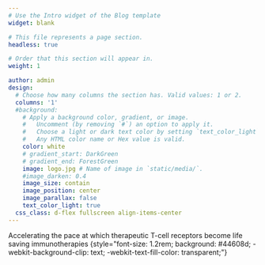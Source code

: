 ```yaml
---
# Use the Intro widget of the Blog template
widget: blank

# This file represents a page section.
headless: true

# Order that this section will appear in.
weight: 1

author: admin
design:
  # Choose how many columns the section has. Valid values: 1 or 2.
  columns: '1'
  #background:
    # Apply a background color, gradient, or image.
    #   Uncomment (by removing `#`) an option to apply it.
    #   Choose a light or dark text color by setting `text_color_light`.
    #   Any HTML color name or Hex value is valid.
    color: white
    # gradient_start: DarkGreen
    # gradient_end: ForestGreen
    image: logo.jpg # Name of image in `static/media/`.
    #image_darken: 0.4
    image_size: contain
    image_position: center
    image_parallax: false
    text_color_light: true
  css_class: d-flex fullscreen align-items-center
---
```


Accelerating the pace at which therapeutic T-cell receptors become life saving immunotherapies
{style="font-size: 1.2rem; background: #44608d; -webkit-background-clip: text; -webkit-text-fill-color: transparent;"}
